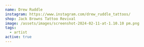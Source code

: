 ```yaml
---
name: Drew Ruddle
instagram: https://www.instagram.com/drew_ruddle_tattoos/
shop: Jack Browns Tattoo Revival
image: /assets/images/screenshot-2024-02-11-at-1.10.10 pm.png
tags:
  - artist
active: true
---
```

